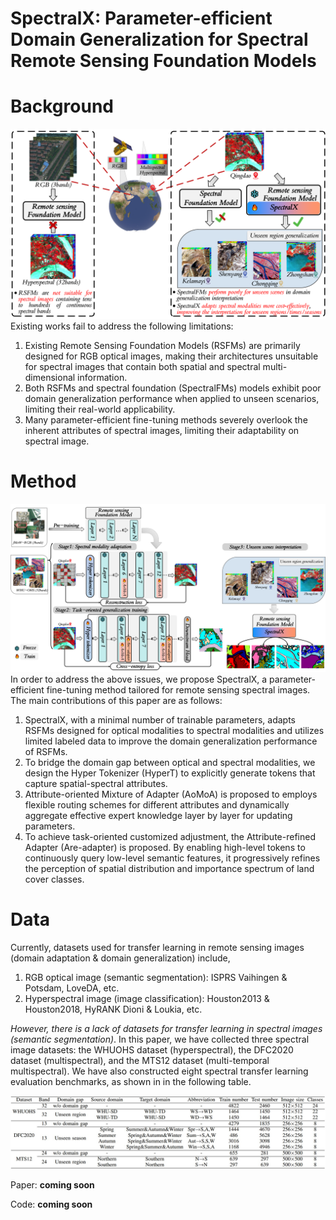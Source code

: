 # SpectralX: Parameter-efficient Domain Generalization for Spectral Remote Sensing Foundation Models

# Background
![Background](assets/intro.png "Background")
Existing works fail to address the following limitations:
1. Existing Remote Sensing Foundation Models (RSFMs) are primarily designed for RGB optical images, making their architectures unsuitable for spectral images that contain both spatial and spectral multi-dimensional information.
2. Both RSFMs and spectral foundation (SpectralFMs) models exhibit poor domain generalization performance when applied to unseen scenarios, limiting their real-world applicability.
3. Many parameter-efficient fine-tuning methods severely overlook the inherent attributes of spectral images, limiting their adaptability on spectral image.


# Method
![Overview image](assets/SpectralX.png "Method Overview")
In order to address the above issues, we propose SpectralX, a parameter-efficient fine-tuning method tailored for remote sensing spectral images. The main contributions of this paper are as follows:
1. SpectralX, with a minimal number of trainable parameters, adapts RSFMs designed for optical modalities to spectral modalities and utilizes limited labeled data to improve the domain generalization performance of RSFMs.
2. To bridge the domain gap between optical and spectral modalities, we design the Hyper Tokenizer (HyperT) to explicitly generate tokens that capture spatial-spectral attributes.
3. Attribute-oriented Mixture of Adapter (AoMoA) is proposed to employs flexible routing schemes for different attributes and dynamically aggregate effective expert knowledge layer by layer for updating parameters.
4. To achieve task-oriented customized adjustment, the Attribute-refined Adapter (Are-adapter) is proposed. By enabling high-level tokens to continuously query low-level semantic features, it progressively refines the perception of spatial distribution and importance spectrum of land cover classes.

# Data
Currently, datasets used for transfer learning in remote sensing images (domain adaptation & domain generalization) include,
1. RGB optical image (semantic segmentation): ISPRS Vaihingen & Potsdam, LoveDA, etc.
2. Hyperspectral image (image classification): Houston2013 & Houston2018, HyRANK Dioni & Loukia, etc.

*However, there is a lack of datasets for transfer learning in spectral images (semantic segmentation)*. In this paper, we have collected three spectral image datasets: the WHUOHS dataset (hyperspectral), the DFC2020 dataset (multispectral), and the MTS12 dataset (multi-temporal 
multispectral). We have also constructed eight spectral transfer learning evaluation benchmarks, as shown in in the following table. 

![Spectral_TL_benchmarks](assets/Spectral_TL_benchmarks.jpg "Spectral transfer learning benchmarks")

Paper: **coming soon**

Code: **coming soon**
